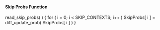 #### Skip Probs Function

<div class="syntax">
read_skip_probs( ) {
    for ( i = 0; i < SKIP_CONTEXTS; i++ )
        SkipProbs[ i ]  = diff_update_prob( SkipProbs[ i ] )
}
</div>
